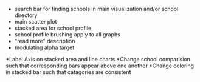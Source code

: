 * search bar for finding schools in main visualization and/or school directory
* main scatter plot
* stacked area for school profile
* school profile brushing apply to all graphs
* "read more" description
* modulating alpha target


*Label Axis on stacked area and line charts
*Change school comparision such that corresponding bars appear above one another
*Change coloring in stacked bar such that catagories are consistent
